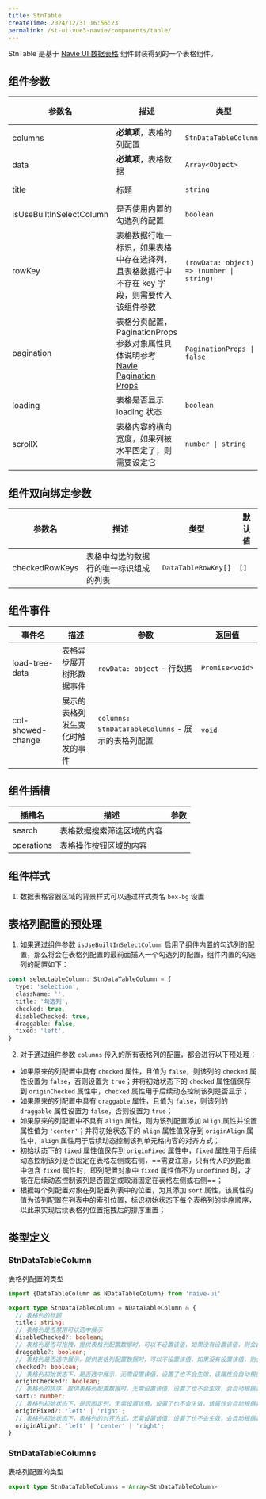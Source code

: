 ```yaml
---
title: StnTable
createTime: 2024/12/31 16:56:23
permalink: /st-ui-vue3-navie/components/table/
---
```


StnTable 是基于 [Navie UI 数据表格](https://www.naiveui.com/zh-CN/os-theme/components/data-table) 组件封装得到的一个表格组件。

## 组件参数

| 参数名                      | 描述                                                                                                                                          | 类型                                        | 默认值     |
|--------------------------|---------------------------------------------------------------------------------------------------------------------------------------------|-------------------------------------------|---------|
| columns                  | **必填项**，表格的列配置                                                                                                                              | `StnDataTableColumns`                     |         |
| data                     | **必填项**，表格数据                                                                                                                                | `Array<Object>`                           |         |
| title                    | 标题                                                                                                                                          | `string`                                  | `'标题'`  |
| isUseBuiltInSelectColumn | 是否使用内置的勾选列的配置                                                                                                                               | `boolean`                                 | `true`  |
| rowKey                   | 表格数据行唯一标识，如果表格中存在选择列，且表格数据行中不存在 key 字段，则需要传入该组件参数                                                                                           | `(rowData: object) => (number \| string)` |         |
| pagination               | 表格分页配置，PaginationProps 参数对象属性具体说明参考 [Navie Pagination Props](https://www.naiveui.com/zh-CN/os-theme/components/pagination#Pagination-Props) | `PaginationProps \| false`                | `false` |
| loading                  | 表格是否显示 loading 状态                                                                                                                           | `boolean`                                 | `false` |
| scrollX                  | 表格内容的横向宽度，如果列被水平固定了，则需要设定它                                                                                                                  | `number \| string`                        |         |

## 组件双向绑定参数

| 参数名            | 描述                  | 类型                  | 默认值  |
|----------------|---------------------|---------------------|------|
| checkedRowKeys | 表格中勾选的数据行的唯一标识组成的列表 | `DataTableRowKey[]` | `[]` |

## 组件事件

| 事件名               | 描述               | 参数                                        | 返回值             |
|-------------------|------------------|-------------------------------------------|-----------------|
| load-tree-data    | 表格异步展开树形数据事件     | `rowData: object` - 行数据                   | `Promise<void>` |
| col-showed-change | 展示的表格列发生变化时触发的事件 | `columns: StnDataTableColumns` - 展示的表格列配置 | `void`          |

## 组件插槽

| 插槽名        | 描述            | 参数 |
|------------|---------------|----|
| search     | 表格数据搜索筛选区域的内容 |    |
| operations | 表格操作按钮区域的内容   |    |

## 组件样式

1. 数据表格容器区域的背景样式可以通过样式类名 `box-bg` 设置

## 表格列配置的预处理

1. 如果通过组件参数 `isUseBuiltInSelectColumn` 启用了组件内置的勾选列的配置，那么将会在表格列配置的最前面插入一个勾选列的配置，组件内置的勾选列的配置如下：

```typescript
const selectableColumn: StnDataTableColumn = {
  type: 'selection',
  className: '',
  title: '勾选列',
  checked: true,
  disableChecked: true,
  draggable: false,
  fixed: 'left',
}
```

2. 对于通过组件参数 `columns` 传入的所有表格列的配置，都会进行以下预处理：

- 如果原来的列配置中具有 `checked` 属性，且值为 `false`，则该列的 `checked` 属性设置为 `false`，否则设置为 `true`；并将初始状态下的 `checked` 属性值保存到 `originChecked` 属性中，`checked` 属性用于后续动态控制该列是否显示；
- 如果原来的列配置中具有 `draggable` 属性，且值为 `false`，则该列的 `draggable` 属性设置为 `false`，否则设置为 `true`；
- 如果原来的列配置中不具有 `align` 属性，则为该列配置添加 `align` 属性并设置属性值为 `'center'`；并将初始状态下的 `align` 属性值保存到 `originAlign` 属性中，`align` 属性用于后续动态控制该列单元格内容的对齐方式；
- 初始状态下的 `fixed` 属性值保存到 `originFixed` 属性中，`fixed` 属性用于后续动态控制该列是否固定在表格左侧或右侧，==需要注意，只有传入的列配置中包含 `fixed` 属性时，即列配置对象中 `fixed` 属性值不为 `undefined` 时，才能在后续动态控制该列是否固定或取消固定在表格左侧或右侧==；
- 根据每个列配置对象在列配置列表中的位置，为其添加 `sort` 属性，该属性的值为该列配置在列表中的索引位置，标识初始状态下每个表格列的排序顺序，以此来实现后续表格列位置拖拽后的排序重置；

## 类型定义

### StnDataTableColumn

表格列配置的类型

```typescript
import {DataTableColumn as NDataTableColumn} from 'naive-ui'

export type StnDataTableColumn = NDataTableColumn & {
  // 表格列的标题
  title: string;
  // 表格列是否禁用可以选中展示
  disableChecked?: boolean;
  // 表格列是否可拖拽，提供表格列配置数据时，可以不设置该值，如果没有设置该值，则会自动设置该值为 true
  draggable?: boolean;
  // 表格列是否选中展示，提供表格列配置数据时，可以不设置该值，如果没有设置该值，则会自动设置该值为 true
  checked?: boolean;
  // 表格列初始状态下，是否选中展示，无需设置该值，设置了也不会生效，该属性会自动根据表格列配置数据的 checked 属性设置该值
  originChecked?: boolean;
  // 表格列的排序，提供表格列配置数据时，无需设置该值，设置了也不会生效，会自动根据表格列配置数据的索引设置该值，即按照表格列数组中的顺序排序
  sort?: number;
  // 表格列初始状态下，是否固定列，无需设置该值，设置了也不会生效，该属性会自动根据表格列配置数据的 fixed 属性设置该值
  originFixed?: 'left' | 'right';
  // 表格列初始状态下，表格列的对齐方式，无需设置该值，设置了也不会生效，会自动根据表格列配置数据的 align 属性设置该值
  originAlign?: 'left' | 'center' | 'right';
}
```

### StnDataTableColumns

表格列配置的类型

```typescript
export type StnDataTableColumns = Array<StnDataTableColumn>
```